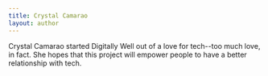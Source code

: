 ```yaml
---
title: Crystal Camarao
layout: author
---
```

Crystal Camarao started Digitally Well out of a love for tech--too much love, in fact. She hopes that this project will empower people to have a better relationship with tech.